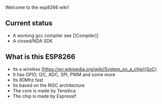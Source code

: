 Welcome to the esp8266 wiki!

## Current status
* A working gcc compiler see [[Compiler]]
* A closed/NDA SDK


## What is this ESP8266
* Its a wireless [https://en.wikipedia.org/wiki/System_on_a_chip](SoC)
* It has GPIO, I2C, ADC, SPI, PWM and some more
* Its 80Mhz fast
* Its based on the RISC architecture
* The core is made by Tensilica
* The chip is made by Espressif
